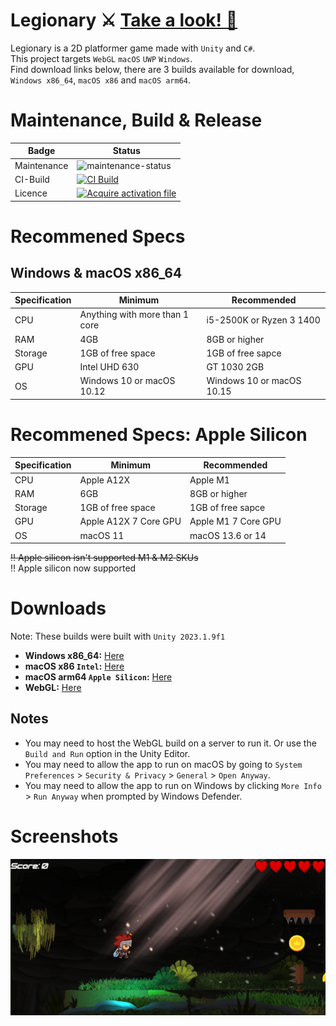 # Legionary ⚔️ <a href="https://youtu.be/WG0DcoSDQ34">Take a look! 👀</a>
Legionary is a 2D platformer game made with `Unity` and `C#`. <br>
This project targets `WebGL` `macOS` `UWP` `Windows`. <br>
Find download links below, there are 3 builds available for download, `Windows x86_64`, `macOS x86` and `macOS arm64`.

# Maintenance, Build & Release
| Badge             | Status                           |
|-------------------|----------------------------------|
| Maintenance       | ![maintenance-status](https://img.shields.io/badge/maintenance-as--is-yellow.svg)   |
| CI-Build          | [![CI Build](https://github.com/OudomMunint/Unity-2D-Platformer/actions/workflows/Unity.yml/badge.svg)](https://github.com/OudomMunint/Unity-2D-Platformer/actions/workflows/Unity.yml)                              |              
| Licence               | [![Acquire activation file](https://github.com/OudomMunint/Unity-2D-Platformer/actions/workflows/activation.yml/badge.svg)](https://github.com/OudomMunint/Unity-2D-Platformer/actions/workflows/activation.yml)                    |

# Recommened Specs
## Windows & macOS x86_64
| Specification     | Minimum                          | Recommended                     |
|-------------------|----------------------------------|---------------------------------|
| CPU               | Anything with more than 1 core   | i5-2500K or Ryzen 3 1400        |
| RAM               | 4GB                              | 8GB or higher                   |
| Storage           | 1GB of free space                | 1GB of free sapce               |
| GPU               | Intel UHD 630                    | GT 1030 2GB                     |
| OS                | Windows 10 or macOS 10.12        | Windows 10 or macOS 10.15       |

# Recommened Specs: Apple Silicon
| Specification     | Minimum                          | Recommended                     |
|-------------------|----------------------------------|---------------------------------|
| CPU               | Apple A12X       | Apple M1                                              |
| RAM               | 6GB                              | 8GB or higher                   |
| Storage           | 1GB of free space                | 1GB of free sapce               |
| GPU               | Apple A12X 7 Core GPU             | Apple M1 7 Core GPU                     |
| OS                | macOS 11        | macOS 13.6 or 14

~~‼️ Apple silicon isn't supported M1 & M2 SKUs~~ <br>
‼️ Apple silicon now supported<br>

# Downloads
Note: These builds were built with `Unity 2023.1.9f1`
- <b>Windows x86_64:</b> [Here](https://www.dropbox.com/scl/fo/s4ppc87ib67726edamwlb/AOmhemTHV85Qs5boftIz8ko?rlkey=loeqhu2hv4rl57c3qh3efoezi&st=20wqdkas&dl=0)
- <b>macOS x86 `Intel`:</b> [Here](https://www.dropbox.com/scl/fo/on93oy6gc82im8hx291af/AHcvN6A9zc9qo-3F3TpcXT8?rlkey=2a9t0umxt02k5g2ofpaqtmv1w&st=yindk9ry&dl=0)
- <b>macOS arm64 `Apple Silicon`:</b> [Here](https://www.dropbox.com/scl/fo/on93oy6gc82im8hx291af/AHcvN6A9zc9qo-3F3TpcXT8?rlkey=2a9t0umxt02k5g2ofpaqtmv1w&st=yindk9ry&dl=0)
- <b>WebGL:</b> [Here](https://www.dropbox.com/scl/fo/f17amjzr3yfqidw6v2oyd/ADn8EV0w6QGPSqO8rgfg7dM?rlkey=09geoypgnpcwpf1yjflpmrutg&st=3ahxkx28&dl=0)

## Notes
- You may need to host the WebGL build on a server to run it. Or use the `Build and Run` option in the Unity Editor.
- You may need to allow the app to run on macOS by going to `System Preferences` > `Security & Privacy` > `General` > `Open Anyway`.
- You may need to allow the app to run on Windows by clicking `More Info` > `Run Anyway` when prompted by Windows Defender.

# Screenshots
![Screenshot](2d.png)